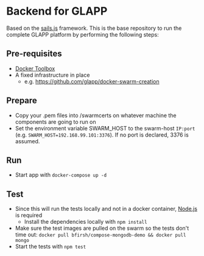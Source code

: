 # Backend for GLAPP
Based on the [sails.js](http://sailsjs.com/) framework.
This is the base repository to run the complete GLAPP platform by performing the following steps:

## Pre-requisites
* [Docker Toolbox](https://www.docker.com/products/docker-toolbox)
* A fixed infrastructure in place
  * e.g. https://github.com/glapp/docker-swarm-creation

## Prepare
* Copy your .pem files into /swarmcerts on whatever machine the components are going to run on
* Set the environment variable SWARM_HOST to the swarm-host `IP:port` (e.g. `SWARM_HOST=192.168.99.101:3376`). If no port is declared, 3376 is assumed.

## Run
* Start app with `docker-compose up -d`

## Test
* Since this will run the tests locally and not in a docker container, [Node.js](https://nodejs.org/en/download/) is required
    * Install the dependencies locally with `npm install`
* Make sure the test images are pulled on the swarm so the tests don't time out: `docker pull bfirsh/compose-mongodb-demo && docker pull mongo`
* Start the tests with `npm test`
